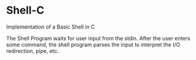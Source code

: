 # Shell-C
Implementation of a Basic Shell in C

The Shell Program waits for user input from the stdin. 
After the user enters some command, the shell program parses the input to interpret the I/O redirection, pipe, etc.
